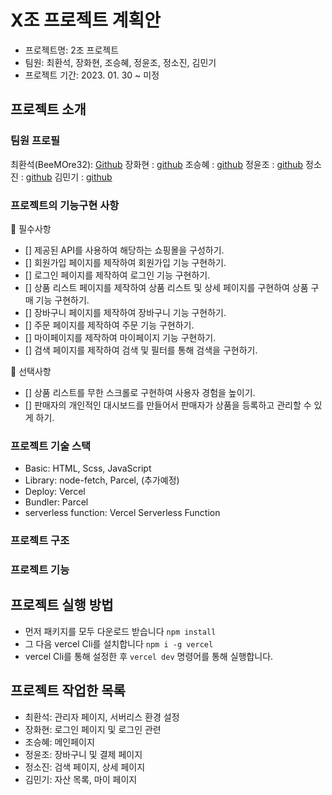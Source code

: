 # X조 프로젝트 계획안

- 프로젝트명: 2조 프로젝트
- 팀원: 최환석, 장화현, 조승혜, 정윤조, 정소진, 김민기
- 프로젝트 기간: 2023. 01. 30 ~ 미정

## 프로젝트 소개

### 팀원 프로필

최환석(BeeMOre32): [Github](https://github.com/BeeMOre32)
장화현 : [github](https://github.com/janghwahyun)
조승혜 : [github](https://github.com/tmdgp0212)
정윤조 : [github](https://github.com/jyj1111)
정소진 : [github](https://github.com/thwls475)
김민기 : [github](https://github.com/minki-dev)

### 프로젝트의 기능구현 사항

📌 필수사항
- [] 제공된 API를 사용하여 해당하는 쇼핑몰을 구성하기.
- [] 회원가입 페이지를 제작하여 회원가입 기능 구현하기.
- [] 로그인 페이지를 제작하여 로그인 기능 구현하기.
- [] 상품 리스트 페이지를 제작하여 상품 리스트 및 상세 페이지를 구현하여 상품 구매 기능 구현하기.
- [] 장바구니 페이지를 제작하여 장바구니 기능 구현하기.
- [] 주문 페이지를 제작하여 주문 기능 구현하기.
- [] 마이페이지를 제작하여 마이페이지 기능 구현하기.
- [] 검색 페이지를 제작하여 검색 및 필터를 통해 검색을 구현하기.

📜 선택사항
- [] 상품 리스트를 무한 스크롤로 구현하여 사용자 경험을 높이기.
- [] 판매자의 개인적인 대시보드를 만들어서 판매자가 상품을 등록하고 관리할 수 있게 하기.


### 프로젝트 기술 스택

- Basic: HTML, Scss, JavaScript
- Library: node-fetch, Parcel, (추가예정)
- Deploy: Vercel
- Bundler: Parcel
- serverless function: Vercel Serverless Function

### 프로젝트 구조

### 프로젝트 기능

## 프로젝트 실행 방법

- 먼저 패키지를 모두 다운로드 받습니다 `npm install`
- 그 다음 vercel Cli를 설치합니다 `npm i -g vercel`
- vercel Cli를 통해 설정한 후 `vercel dev` 명령어를 통해 실행합니다.

## 프로젝트 작업한 목록

- 최환석: 관리자 페이지, 서버리스 환경 설정
- 장화현: 로그인 페이지 및 로그인 관련
- 조승혜: 메인페이지
- 정윤조: 장바구니 및 결제 페이지
- 정소진: 검색 페이지, 상세 페이지
- 김민기: 자산 목록, 마이 페이지